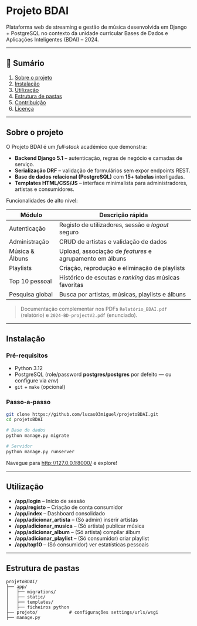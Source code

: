 # Projeto BDAI

Plataforma web de streaming e gestão de música desenvolvida em Django + PostgreSQL no contexto da unidade curricular Bases de Dados e Aplicações Inteligentes (BDAI) – 2024.

---

## 📑 Sumário

1. [Sobre o projeto](#sobre-o-projeto)
4. [Instalação](#instalação)
5. [Utilização](#utilização)
6. [Estrutura de pastas](#estrutura-de-pastas)
7. [Contribuição](#contribuição)
8. [Licença](#licença)

---

## Sobre o projeto

O Projeto BDAI é um _full‑stack_ académico que demonstra:

* **Backend Django 5.1** – autenticação, regras de negócio e camadas de serviço.
* **Serialização DRF** – validação de formulários sem expor endpoints REST.
* **Base de dados relacional (PostgreSQL)** com **15+ tabelas** interligadas.
* **Templates HTML/CSS/JS** – interface minimalista para administradores, artistas e consumidores.

Funcionalidades de alto nível:

| Módulo | Descrição rápida |
|--------|------------------|
| Autenticação | Registo de utilizadores, sessão e _logout_ seguro |
| Administração | CRUD de artistas e validação de dados |
| Música & Álbuns | Upload, associação de _features_ e agrupamento em álbuns |
| Playlists | Criação, reprodução e eliminação de playlists |
| Top 10 pessoal | Histórico de escutas e _ranking_ das músicas favoritas |
| Pesquisa global | Busca por artistas, músicas, playlists e álbuns |

> Documentação complementar nos PDFs `Relatório_BDAI.pdf` (relatório) e `2024‑BD‑projectV2.pdf` (enunciado).


---

## Instalação

### Pré‑requisitos

* Python 3.12
* PostgreSQL (role/password **postgres/postgres** por defeito — ou configure via *env*)
* `git` + `make` (opcional)

### Passo‑a‑passo

```bash
git clone https://github.com/lucas03miguel/projetoBDAI.git
cd projetoBDAI

# Base de dados
python manage.py migrate

# Servidor
python manage.py runserver
```

Navegue para <http://127.0.0.1:8000/> e explore!

---

## Utilização

* **/app/login** – Início de sessão
* **/app/registo** – Criação de conta consumidor
* **/app/index** – Dashboard consolidado
* **/app/adicionar_artista** – (Só admin) inserir artistas
* **/app/adicionar_musica** – (Só artista) publicar música
* **/app/adicionar_album** – (Só artista) compilar álbum
* **/app/adicionar_playlist** – (Só consumidor) criar playlist
* **/app/top10** – (Só consumidor) ver estatísticas pessoais

---

## Estrutura de pastas

```
projetoBDAI/
├── app/
│   ├── migrations/
│   ├── static/
│   ├── templates/
│   ├── ficheiros python
├── projeto/            # configurações settings/urls/wsgi
├── manage.py
```
